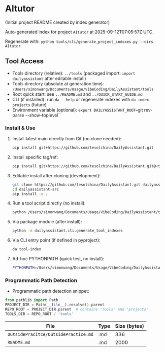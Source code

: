 # AItutor

(Initial project README created by index generator)


<!-- AUTO_PROJECT_INDEX:START -->
Auto-generated index for project `AItutor` at 2025-09-12T07:05:57Z UTC.
<!-- DAILYASSISTANT_TOOLS_PATH=../tools -->
Regenerate with: `python tools/cli/generate_project_indexes.py --dirs AItutor`

## Tool Access
- Tools directory (relative): `../tools` (packaged import: `import dailyassistant` after editable install)
- Tools directory (absolute at generation time): `/Users/simonwang/Documents/Usage/VibeCoding/DailyAssistant/tools`
- Root quick start: see `../README.md` and `../QUICK_START_GUIDE.md`
- CLI (if installed): run `da --help` or regenerate indexes with `da index projects` (future)
- Environment variable (optional): `export DAILYASSISTANT_ROOT=`git rev-parse --show-toplevel``

### Install & Use
1. Install latest main directly from Git (no clone needed):
   ````bash
   pip install git+https://github.com/tesolchina/DailyAssistant.git
   ````
2. Install specific tag/ref:
   ````bash
   pip install git+https://github.com/tesolchina/DailyAssistant.git@<tag_or_commit>
   ````
3. Editable install after cloning (development):
   ````bash
   git clone https://github.com/tesolchina/DailyAssistant.git dailyassistant-src
   cd dailyassistant-src
   pip install -e .
   ````
4. Run a tool script directly (no install):
   ````bash
   python /Users/simonwang/Documents/Usage/VibeCoding/DailyAssistant/tools/cli/generate_tool_indexes.py
   ````
5. Via package module (after install):
   ````bash
   python -m dailyassistant.cli.generate_tool_indexes
   ````
6. Via CLI entry point (if defined in pyproject):
   ````bash
   da tool-index
   ````
7. Ad-hoc PYTHONPATH (quick test, no install):
   ````bash
   PYTHONPATH=/Users/simonwang/Documents/Usage/VibeCoding/DailyAssistant python /Users/simonwang/Documents/Usage/VibeCoding/DailyAssistant/tools/cli/generate_project_indexes.py --dirs AItutor
   ````

### Programmatic Path Detection
- Programmatic path detection snippet:

```python
from pathlib import Path
PROJECT_DIR = Path(__file__).resolve().parent
REPO_ROOT = PROJECT_DIR.parent  # contains 'tools' and 'projects'
TOOLS_DIR = REPO_ROOT / 'tools'
```

| File | Type | Size (bytes) |
|------|------|-------------|
| `OutsidePracitce/OutsidePractice.md` | .md | 336 |
| `README.md` | .md | 2000 |

<!-- AUTO_PROJECT_INDEX:END -->
